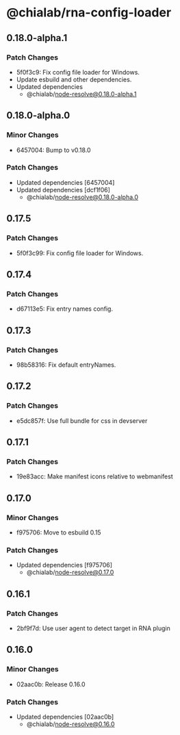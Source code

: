 # @chialab/rna-config-loader

## 0.18.0-alpha.1

### Patch Changes

- 5f0f3c9: Fix config file loader for Windows.
- Update esbuild and other dependencies.
- Updated dependencies
  - @chialab/node-resolve@0.18.0-alpha.1

## 0.18.0-alpha.0

### Minor Changes

- 6457004: Bump to v0.18.0

### Patch Changes

- Updated dependencies [6457004]
- Updated dependencies [dcf1f06]
  - @chialab/node-resolve@0.18.0-alpha.0

## 0.17.5

### Patch Changes

- 5f0f3c99: Fix config file loader for Windows.

## 0.17.4

### Patch Changes

- d67113e5: Fix entry names config.

## 0.17.3

### Patch Changes

- 98b58316: Fix default entryNames.

## 0.17.2

### Patch Changes

- e5dc857f: Use full bundle for css in devserver

## 0.17.1

### Patch Changes

- 19e83acc: Make manifest icons relative to webmanifest

## 0.17.0

### Minor Changes

- f975706: Move to esbuild 0.15

### Patch Changes

- Updated dependencies [f975706]
  - @chialab/node-resolve@0.17.0

## 0.16.1

### Patch Changes

- 2bf9f7d: Use user agent to detect target in RNA plugin

## 0.16.0

### Minor Changes

- 02aac0b: Release 0.16.0

### Patch Changes

- Updated dependencies [02aac0b]
  - @chialab/node-resolve@0.16.0
